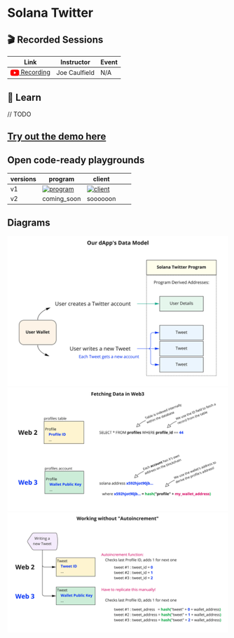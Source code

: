 # Solana Twitter

## 🎬 Recorded Sessions
| Link | Instructor | Event |
| ---- | ---------- | ----- |
| [<img src="https://raw.githubusercontent.com/Solana-Workshops/.github/main/.docs/youtube-icon.png" alt="youtube" width="20" align="center"/> Recording](https://github.com/solana-developers) | Joe Caulfield | N/A |

## 📗 Learn

// TODO

## [Try out the demo here](https://bit.ly/sol-twitter)

## Open code-ready playgrounds


| versions | program                                                                                                                                                                              | client                                                                                                                                 |   |   |
|----------|--------------------------------------------------------------------------------------------------------------------------------------------------------------------------------------|----------------------------------------------------------------------------------------------------------------------------------------|---|---|
| v1       | [ ![program](https://ik.imagekit.io/mkpjlhtny/solpg_button_zWM8WlPKs.svg?ik-sdk-version=javascript-1.4.3&updatedAt=1662621556513)](  https://beta.solpg.io/6317ce2fbb7e0b5f4ca6dfa3) | [ ![client ](https://assets.codesandbox.io/github/button-edit-lime.svg)](https://codesandbox.io/p/github/heyAyushh/solana-twitter/main?file=%2FREADME.md) |   
| v2       | coming_soon                                                                                                                                                                          | soooooon                                                                                                                               |   


## Diagrams

![](./data_model.jpg)
![](./fetching_data.jpg)
![](./autoincrement.jpg)